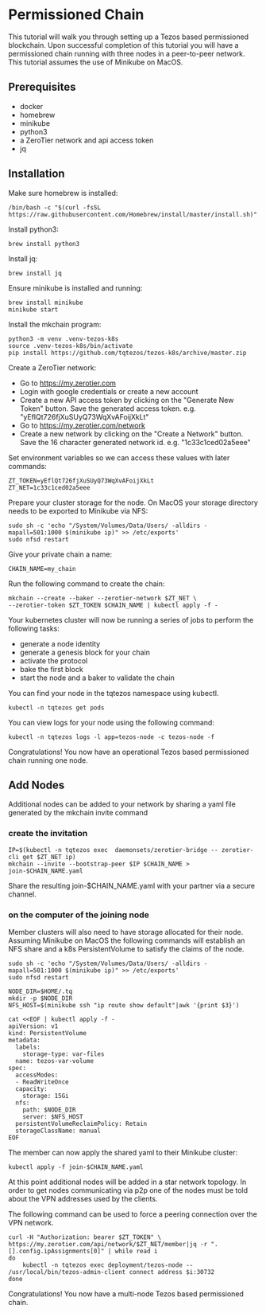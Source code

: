 # Permissioned Chain

This tutorial will walk you through setting up a Tezos based
permissioned blockchain. Upon successful completion of this tutorial
you will have a permissioned chain running with three nodes in a
peer-to-peer network. This tutorial assumes the use of Minikube on
MacOS.


## Prerequisites
* docker
* homebrew
* minikube
* python3
* a ZeroTier network and api access token
* jq

## Installation

Make sure homebrew is installed:

``` shell
/bin/bash -c "$(curl -fsSL https://raw.githubusercontent.com/Homebrew/install/master/install.sh)"
```

Install python3:

``` shell
brew install python3
```

Install jq:
``` shell
brew install jq
```

Ensure minikube is installed and running:

``` shell
brew install minikube
minikube start
```

Install the mkchain program:

``` shell
python3 -m venv .venv-tezos-k8s
source .venv-tezos-k8s/bin/activate
pip install https://github.com/tqtezos/tezos-k8s/archive/master.zip
```

Create a ZeroTier network:

* Go to https://my.zerotier.com
* Login with google credentials or create a new account
* Create a new API access token by clicking on the "Generate New
Token" button. Save the generated access token. e.g. "yEflQt726fjXuSUyQ73WqXvAFoijXkLt"
* Go to https://my.zerotier.com/network
* Create a new network by clicking on the "Create a Network"
button. Save the 16 character generated network
id. e.g. "1c33c1ced02a5eee"

Set environment variables so we can access these values with later commands:
``` shell
ZT_TOKEN=yEflQt726fjXuSUyQ73WqXvAFoijXkLt
ZT_NET=1c33c1ced02a5eee
```

Prepare your cluster storage for the node. On MacOS your storage
directory needs to be exported to Minikube via NFS:

``` shell
sudo sh -c 'echo "/System/Volumes/Data/Users/ -alldirs -mapall=501:1000 $(minikube ip)" >> /etc/exports'
sudo nfsd restart
```

Give your private chain a name:

``` shell
CHAIN_NAME=my_chain
```

Run the following command to create the chain:

``` shell
mkchain --create --baker --zerotier-network $ZT_NET \
--zerotier-token $ZT_TOKEN $CHAIN_NAME | kubectl apply -f -
```

Your kubernetes cluster will now be running a series of jobs to
perform the following tasks:
* generate a node identity
* generate a genesis block for your chain
* activate the protocol
* bake the first block
* start the node and a baker to validate the chain

You can find your node in the tqtezos namespace using kubectl.

``` shell
kubectl -n tqtezos get pods
```

You can view logs for your node using the following command:
``` shell
kubectl -n tqtezos logs -l app=tezos-node -c tezos-node -f
```

Congratulations! You now have an operational Tezos based permissioned
chain running one node.

## Add Nodes

Additional nodes can be added to your network by sharing a yaml file
generated by the mkchain invite command

### create the invitation

``` shell
IP=$(kubectl -n tqtezos exec  daemonsets/zerotier-bridge -- zerotier-cli get $ZT_NET ip)
mkchain --invite --bootstrap-peer $IP $CHAIN_NAME > join-$CHAIN_NAME.yaml
```

Share the resulting join-$CHAIN_NAME.yaml with your partner via a
secure channel.


### on the computer of the joining node

Member clusters will also need to have storage allocated for their
node. Assuming Minikube on MacOS the following commands will
establish an NFS share and a k8s PersistentVolume to satisfy the claims of the node.

``` shell
sudo sh -c 'echo "/System/Volumes/Data/Users/ -alldirs -mapall=501:1000 $(minikube ip)" >> /etc/exports'
sudo nfsd restart

NODE_DIR=$HOME/.tq
mkdir -p $NODE_DIR
NFS_HOST=$(minikube ssh "ip route show default"|awk '{print $3}')
```

``` shell
cat <<EOF | kubectl apply -f -
apiVersion: v1
kind: PersistentVolume
metadata:
  labels:
    storage-type: var-files
  name: tezos-var-volume
spec:
  accessModes:
  - ReadWriteOnce
  capacity:
    storage: 15Gi
  nfs:
    path: $NODE_DIR
    server: $NFS_HOST
  persistentVolumeReclaimPolicy: Retain
  storageClassName: manual
EOF
```

The member can now apply the shared yaml to their Minikube cluster:

``` shell
kubectl apply -f join-$CHAIN_NAME.yaml
```

At this point additional nodes will be added in a star network
topology. In order to get nodes communicating via p2p one of the nodes
must be told about the VPN addresses used by the clients.

The following command can be used to force a peering connection over
the VPN network.

``` shell
curl -H "Authorization: bearer $ZT_TOKEN" \
https://my.zerotier.com/api/network/$ZT_NET/member|jq -r ".[].config.ipAssignments[0]" | while read i
do
    kubectl -n tqtezos exec deployment/tezos-node -- /usr/local/bin/tezos-admin-client connect address $i:30732
done
```

Congratulations! You now have a multi-node Tezos based permissioned
chain.
